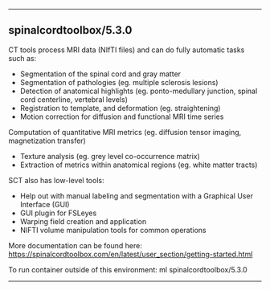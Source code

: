 
----------------------------------
## spinalcordtoolbox/5.3.0 ##
CT tools process MRI data (NIfTI files) and can do fully automatic tasks such as:
- Segmentation of the spinal cord and gray matter
- Segmentation of pathologies (eg. multiple sclerosis lesions)
- Detection of anatomical highlights (eg. ponto-medullary junction, spinal cord centerline, vertebral levels)
- Registration to template, and deformation (eg. straightening)
- Motion correction for diffusion and functional MRI time series

Computation of quantitative MRI metrics (eg. diffusion tensor imaging, magnetization transfer)
- Texture analysis (eg. grey level co-occurrence matrix)
- Extraction of metrics within anatomical regions (eg. white matter tracts)

SCT also has low-level tools:
- Help out with manual labeling and segmentation with a Graphical User Interface (GUI)
- GUI plugin for FSLeyes
- Warping field creation and application
- NIFTI volume manipulation tools for common operations

More documentation can be found here: https://spinalcordtoolbox.com/en/latest/user_section/getting-started.html

To run container outside of this environment: ml spinalcordtoolbox/5.3.0

----------------------------------

